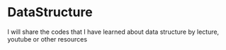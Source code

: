 # DataStructure
I will share the codes that I have learned about data structure by lecture, youtube or other resources
